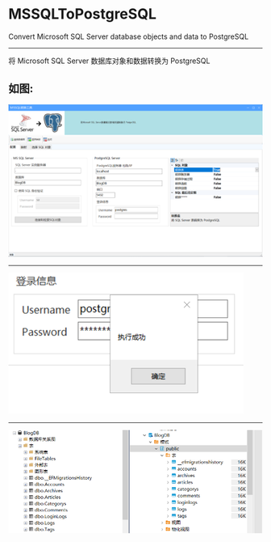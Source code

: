 # MSSQLToPostgreSQL

Convert Microsoft SQL Server database objects and data to PostgreSQL

-------------------

将 Microsoft SQL Server 数据库对象和数据转换为 PostgreSQL
 
## 如图:
![image](https://raw.githubusercontent.com/WuLex/UsefulPicture/main/mssqltopostgresql/mainform.png)

-------
![image](https://raw.githubusercontent.com/WuLex/UsefulPicture/main/mssqltopostgresql/result1.png)

-------
![image](https://raw.githubusercontent.com/WuLex/UsefulPicture/main/mssqltopostgresql/result2.png)
